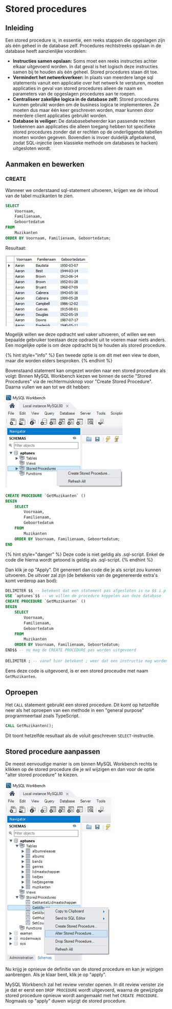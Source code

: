 # Stored procedures

## Inleiding
Een stored procedure is, in essentie, een reeks stappen die opgeslagen zijn als één geheel in de database zelf. Procedures rechtstreeks opslaan in de database heeft aanzienlijke voordelen:

- **Instructies samen opslaan:** Soms moet een reeks instructies achter elkaar uitgevoerd worden. In dat geval is het logisch deze instructies samen bij te houden als één geheel. Stored procedures staan dit toe.
- **Vermindert het netwerkverkeer:** In plaats van meerdere lange sql statements vanuit een applicatie over het netwerk te versturen, moeten applicaties in geval van stored procedures alleen de naam en parameters van de opgeslagen procedures aan te roepen.
- **Centraliseer zakelijke logica in de database zelf:** Stored procedures kunnen gebruikt worden om de business logica te implementeren. Ze moeten dus maar één keer geschreven worden, maar kunnen door meerdere client applicaties gebruikt worden.
- **Database is veiliger:** De databasebeheerder kan passende rechten toekennen aan applicaties die alleen toegang hebben tot specifieke stored procedures zonder dat er rechten op de onderliggende tabellen moeten worden gegeven. Bovendien is invoer duidelijk afgebakend, zodat SQL-injectie (een klassieke methode om databases te hacken) uitgesloten wordt.

## Aanmaken en bewerken

### CREATE
Wanneer we onderstaand sql-statement uitvoeren, krijgen we de inhoud van de tabel muzikanten te zien.

```sql
SELECT 
    Voornaam,
    Familienaam,
    Geboortedatum
FROM 
    Muzikanten
ORDER BY Voornaam, Familienaam, Geboortedatum;
```

Resultaat:

![](../../.gitbook/assets/storedp1.JPG)

Mogelijk willen we deze opdracht wel vaker uitvoeren, of willen we een bepaalde gebruiker toestaan deze opdracht uit te voeren maar niets anders. Een mogelijke optie is om deze opdracht bij te houden als stored procedure.

{% hint style="info" %}
Een tweede optie is om dit met een view te doen, maar die worden elders besproken.
{% endhint %}

Bovenstaand statement kan omgezet worden naar een stored procedure als volgt: Binnen MySQL Workbench kiezen we binnen de sectie "Stored Procedures" via de rechtermuisknop voor "Create Stored Procedure". Daarna vullen we aan tot we dit hebben:

![](../../.gitbook/assets/storedp2.jpg)

```sql
CREATE PROCEDURE `GetMuzikanten` ()
BEGIN
    SELECT 
        Voornaam,
        Familienaam,
        Geboortedatum
    FROM 
        Muzikanten
    ORDER BY Voornaam, Familienaam, Geboortedatum;
END
```

{% hint style="danger" %}
Deze code is niet geldig als .sql-script. Enkel de code die hierna wordt getoond is geldig als .sql-script.
{% endhint %}

Dan klik je op "Apply". Dit genereert dan code die je als script zou kunnen uitvoeren. De uitvoer zal zijn \(de betekenis van de gegenereerde extra's komt verderop aan bod\):

```sql
DELIMITER $$ -- betekent dat een statement pas afgesloten is na $$ i.p.v. ;
USE `aptunes`$$ -- we willen de procedure koppelen aan deze database
CREATE PROCEDURE `GetMuzikanten` ()
BEGIN
    SELECT 
        Voornaam,
        Familienaam,
        Geboortedatum
    FROM 
        Muzikanten
    ORDER BY Voornaam, Familienaam, Geboortedatum;
END$$ -- nu mag de CREATE PROCEDURE pas worden uitgevoerd

DELIMITER ; -- vanaf hier betekent ; weer dat een instructie mag worden uitgevoerd
```

Eens deze code is uitgevoerd, is er een stored proceudre met naam `GetMuzikanten`.

## Oproepen

Het `CALL` statement gebruikt een stored procedure. Dit komt op hetzelfde neer als het oproepen van een methode in een "general purpose" programmeertaal zoals TypeScript.

```sql
CALL GetMuzikanten();
```

Dit toont hetzelfde resultaat als de voluit geschreven `SELECT`-instructie.

## Stored procedure aanpassen

De meest eenvoudige manier is om binnen MySQL Workbench rechts te klikken op de stored procedure die je wil wijzigen en dan voor de optie "alter stored procedure" te kiezen.

![](../../.gitbook/assets/sp_alter.jpg)

Nu krijg je opnieuw de definitie van de stored procedure en kan je wijzigen aanbrengen. Als je klaar bent, klik je op "apply".

MySQL Workbench zal het review venster openen. In dit review venster zie je dat er eerst een `DROP PROCEDURE` wordt uitgevoerd, waarna de gewijzigde stored procedure opnieuw wordt aangemaakt met het `CREATE PROCEDURE`. Nogmaals op "apply" duwen wijzigt de stored procedure.

